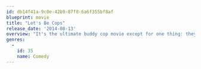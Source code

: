 ```yaml
---
id: db14f41a-9c0e-42b9-87f8-6a6f355bf8af
blueprint: movie
title: "Let's Be Cops"
release_date: '2014-08-13'
overview: "It's the ultimate buddy cop movie except for one thing: they're not cops.  When two struggling pals dress as police officers for a costume party, they become neighborhood sensations.  But when these newly-minted “heroes” get tangled in a real life web of mobsters and dirty detectives, they must put their fake badges on the line."
genres:
  -
    id: 35
    name: Comedy
---
```

